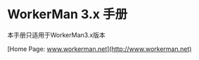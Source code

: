 # WorkerMan 3.x 手册
本手册只适用于WorkerMan3.x版本

[Home Page: www.workerman.net](http://www.workerman.net)

